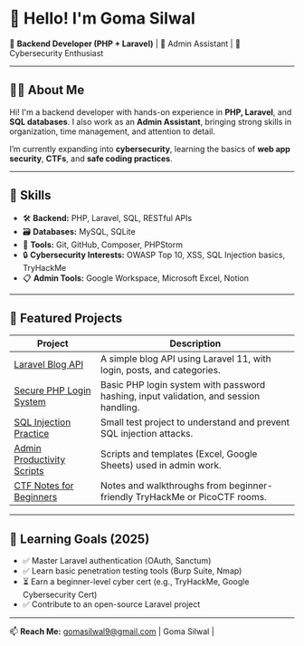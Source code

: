 # 👋 Hello! I'm Goma Silwal

🎯 **Backend Developer (PHP + Laravel)** | 💼 Admin Assistant | 🔐 Cybersecurity Enthusiast

---

## 👨‍💻 About Me

Hi! I'm a backend developer with hands-on experience in **PHP, Laravel**, and **SQL databases**. I also work as an **Admin Assistant**, bringing strong skills in organization, time management, and attention to detail.

I’m currently expanding into **cybersecurity**, learning the basics of **web app security**, **CTFs**, and **safe coding practices**.

---

## 🔧 Skills

- 🛠 **Backend:** PHP, Laravel, SQL, RESTful APIs  
- 🗃️ **Databases:** MySQL, SQLite  
- 🧪 **Tools:** Git, GitHub, Composer, PHPStorm  
- 🔒 **Cybersecurity Interests:** OWASP Top 10, XSS, SQL Injection basics, TryHackMe  
- 📋 **Admin Tools:** Google Workspace, Microsoft Excel, Notion

---

## 🌟 Featured Projects

| Project | Description |
|--------|-------------|
| [Laravel Blog API](https://github.com/Gomasilwal/laravel-blog-api) | A simple blog API using Laravel 11, with login, posts, and categories. |
| [Secure PHP Login System](https://github.com/Gomasilwal/secure-php-login) | Basic PHP login system with password hashing, input validation, and session handling. |
| [SQL Injection Practice](https://github.com/Gomasilwal/sql-injection-practice) | Small test project to understand and prevent SQL injection attacks. |
| [Admin Productivity Scripts](https://github.com/Gomasilwal/admin-productivity-scripts) | Scripts and templates (Excel, Google Sheets) used in admin work. |
| [CTF Notes for Beginners](https://github.com/Gomasilwal/ctf-notes) | Notes and walkthroughs from beginner-friendly TryHackMe or PicoCTF rooms. |

---

## 📘 Learning Goals (2025)

- ✅ Master Laravel authentication (OAuth, Sanctum)
- ✅ Learn basic penetration testing tools (Burp Suite, Nmap)
- ⏳ Earn a beginner-level cyber cert (e.g., TryHackMe, Google Cybersecurity Cert)
- ✅ Contribute to an open-source Laravel project

---

📫 **Reach Me:** gomasilwal9@gmail.com | Goma Silwal |


